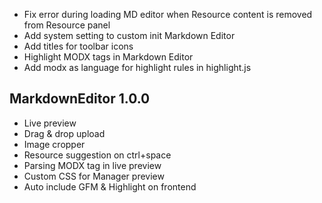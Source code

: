 - Fix error during loading MD editor when Resource content is removed from Resource panel
- Add system setting to custom init Markdown Editor
- Add titles for toolbar icons
- Highlight MODX tags in Markdown Editor
- Add modx as language for highlight rules in highlight.js

## MarkdownEditor 1.0.0
- Live preview
- Drag & drop upload
- Image cropper
- Resource suggestion on ctrl+space
- Parsing MODX tag in live preview
- Custom CSS for Manager preview
- Auto include GFM & Highlight on frontend